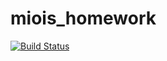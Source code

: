 # miois_homework

[![Build Status](https://github.com/AmirkhanyanLiana/miois_homework.jl/actions/workflows/CI.yml/badge.svg?branch=main)](https://github.com/AmirkhanyanLiana/miois_homework.jl/actions/workflows/CI.yml?query=branch%3Amain)
